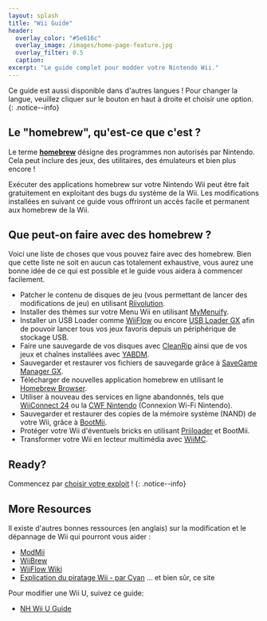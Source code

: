 ```yaml
---
layout: splash
title: "Wii Guide"
header:
  overlay_color: "#5e616c"
  overlay_image: /images/home-page-feature.jpg
  overlay_filter: 0.5
  caption:
excerpt: "Le guide complet pour modder votre Nintendo Wii."
---
```


Ce guide est aussi disponible dans d'autres langues ! Pour changer la langue, veuillez cliquer sur le bouton en haut à droite et choisir une option.
{: .notice--info}

## Le "homebrew", qu'est-ce que c'est ?

Le terme [**homebrew**](https://en.wikipedia.org/wiki/Homebrew_(video_games)) désigne des programmes non autorisés par Nintendo. Cela peut inclure des jeux, des utilitaires, des émulateurs et bien plus encore !

Exécuter des applications homebrew sur votre Nintendo Wii peut être fait gratuitement en exploitant des bugs du système de la Wii. Les modifications installées en suivant ce guide vous offriront un accès facile et permanent aux homebrew de la Wii.

## Que peut-on faire avec des homebrew ?

Voici une liste de choses que vous pouvez faire avec des homebrew. Bien que cette liste ne soit en aucun cas totalement exhaustive, vous aurez une bonne idée de ce qui est possible et le guide vous aidera à commencer facilement.

- Patcher le contenu de disques de jeu (vous permettant de lancer des modifications de jeu) en utilisant [Riivolution](http://www.wiibrew.org/wiki/Riivolution).
- Installer des thèmes sur votre Menu Wii en utilisant [MyMenuify](themes).
- Installer un USB Loader comme [WiiFlow](wiiflow) ou encore [USB Loader GX](usbloadergx) afin de pouvoir lancer tous vos jeux favoris depuis un périphérique de stockage USB.
- Faire une sauvegarde de vos disques avec [CleanRip](/dump-games) ainsi que de vos jeux et chaînes installées avec [YABDM](dump-wads).
- Sauvegarder et restaurer vos fichiers de sauvegarde grâce à [SaveGame Manager GX](https://wiidatabase.de/downloads/wii-tools/savegame-manager-gx-beta/).
- Télécharger de nouvelles application homebrew en utilisant le [Homebrew Browser](hbb).
- Utiliser à nouveau des services en ligne abandonnés, tels que [WiiConnect 24](riiconnect24) ou la [CWF Nintendo](wiimmfi) (Connexion Wi-Fi Nintendo).
- Sauvegarder et restaurer des copies de la mémoire système (NAND) de votre Wii, grâce à [BootMii](bootmii).
- Protéger votre Wii d'éventuels bricks en utilisant [Priiloader](priiloader) et BootMii.
- Transformer votre Wii en lecteur multimédia avec [WiiMC](http://www.wiimc.org/).


## Ready?

Commencez par [choisir votre exploit](get-started) !
{: .notice--info}

## More Resources

Il existe d'autres bonnes ressources (en anglais) sur la modification et le dépannage de Wii qui pourront vous aider :

- [ModMii](http://xflak.com/)
- [WiiBrew](https://wiibrew.org/)
- [WiiFlow Wiki](https://sites.google.com/site/wiiflowiki4/)
- [Explication du piratage Wii - par Cyan](https://gbatemp.net/threads/wii-hacking-explained.501605/) ... et bien sûr, ce site

Pour modifier une Wii U, suivez ce guide:
- [NH Wii U Guide](https://wiiu.hacks.guide)
